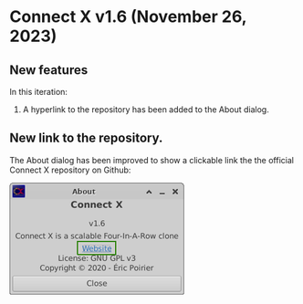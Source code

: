 # Connect X v1.6 (November 26, 2023)

## New features

In this iteration:

1. A hyperlink to the repository has been added to the About dialog.


## New link to the repository.

The About dialog has been improved to show a clickable link the
the official Connect X repository on Github:

![Repository link](./website.png)
